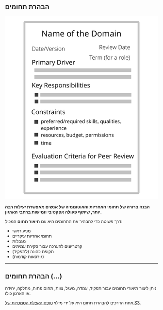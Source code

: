 ## הבהרת תחומים

![right,fit](img/templates/domain-description-template.png)

**הבנה ברורה של תחומי האחריות והאוטונומיה של אנשים מאפשרת יעילות רבה יותר, שיתוף פעולה אפקטיבי וזמישות ברחבי הארגון.**

דרך פשוטה כדי להבהיר את התחומים היא עם **תיאור תחום** המכיל:

- מניע ראשי
- תחומי אחריות עיקריים
- מגבלות
- קרטריונים להערכה עבור סקירת עמיתים
- תקופת כהונה (לתפקיד)
- (גירסאות קודמות)

* * *

## הבהרת תחומים (...)

ניתן ליצור תיאורי תחומים עבור תפקיד, עמדה, מעגל, צוות, תחום פתוח, מחלקה, יחידה או הארגון כולו.

אחת הדרכים להבהרת תחום היא על ידי מילוי [טופס האצלת הסמכויות של S3](http://s3canvas.sociocracy30.org/s3-delegation-canvas.html).